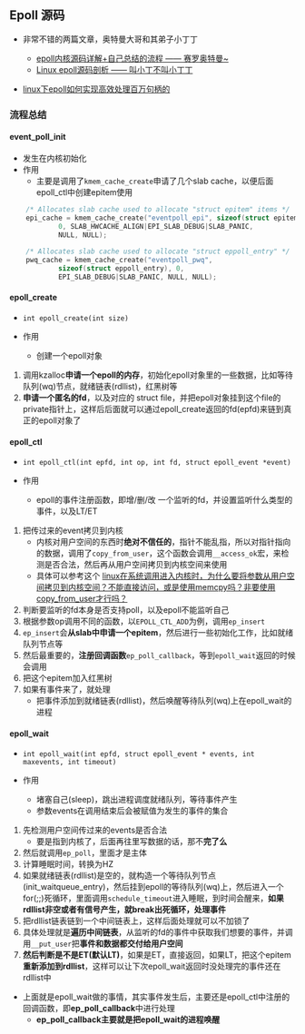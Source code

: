 ## Epoll 源码

* 非常不错的两篇文章，奥特曼大哥和其弟子小丁丁
    * [epoll内核源码详解+自己总结的流程 —— 赛罗奥特曼~](https://www.nowcoder.com/discuss/26226)
    * [Linux epoll源码剖析 —— 叫小丁不叫小丁丁](https://www.jianshu.com/p/5e00e74b8ce1)

* [linux下epoll如何实现高效处理百万句柄的](https://blog.csdn.net/russell_tao/article/details/7160071)


### 流程总结

#### event_poll_init
* 发生在内核初始化
* 作用
    * 主要是调用了`kmem_cache_create`申请了几个slab cache，以便后面epoll_ctl中创建epitem使用
``` c
	/* Allocates slab cache used to allocate "struct epitem" items */
	epi_cache = kmem_cache_create("eventpoll_epi", sizeof(struct epitem),
			0, SLAB_HWCACHE_ALIGN|EPI_SLAB_DEBUG|SLAB_PANIC,
			NULL, NULL);
 
	/* Allocates slab cache used to allocate "struct eppoll_entry" */
	pwq_cache = kmem_cache_create("eventpoll_pwq",
			sizeof(struct eppoll_entry), 0,
			EPI_SLAB_DEBUG|SLAB_PANIC, NULL, NULL);
```

#### epoll_create
* `int epoll_create(int size)`

* 作用
    * 创建一个epoll对象
    
1. 调用kzalloc**申请一个epoll的内存**，初始化epoll对象里的一些数据，比如等待队列(wq)节点，就绪链表(rdllist)，红黑树等
2. **申请一个匿名的fd**，以及对应的 struct file，并把epoll对象挂到这个file的private指针上，这样后后面就可以通过epoll_create返回的fd(epfd)来链到真正的epoll对象了

#### epoll_ctl
* `int epoll_ctl(int epfd, int op, int fd, struct epoll_event *event)`

* 作用
    * epoll的事件注册函数，即增/删/改 一个监听的fd，并设置监听什么类型的事件，以及LT/ET
    
1. 把传过来的event拷贝到内核
    * 内核对用户空间的东西时**绝对不信任的**，指针不能乱指，所以对指针指向的数据，调用了`copy_from_user`，这个函数会调用`__access_ok`宏，来检测是否合法，然后再从用户空间拷贝到内核空间来使用
    * 具体可以参考这个 [linux在系统调用进入内核时，为什么要将参数从用户空间拷贝到内核空间？不能直接访问，或是使用memcpy吗？非要使用copy_from_user才行吗？](https://www.zhihu.com/question/19728793)
2. 判断要监听的fd本身是否支持poll，以及epoll不能监听自己
3. 根据参数op调用不同的函数，以`EPOLL_CTL_ADD`为例，调用`ep_insert`
4. `ep_insert`会**从slab中申请一个epitem**，然后进行一些初始化工作，比如就绪队列节点等
5. 然后最重要的，**注册回调函数**`ep_poll_callback`，等到`epoll_wait`返回的时候会调用
6. 把这个epitem加入红黑树
7. 如果有事件来了，就处理
    * 把事件添加到就绪链表(rdllist)，然后唤醒等待队列(wq)上在epoll_wait的进程

#### epoll_wait
* `int epoll_wait(int epfd, struct epoll_event * events, int maxevents, int timeout)`

* 作用
    * 堵塞自己(sleep)，跳出进程调度就绪队列，等待事件产生
    * 参数events在调用结束后会被赋值为发生的事件的集合

1. 先检测用户空间传过来的events是否合法
    * 要是指到内核了，后面再往里写数据的话，那不**完了么**
2. 然后就调用`ep_poll`，里面才是主体
3. 计算睡眠时间，转换为HZ
4. 如果就绪链表(rdllist)是空的，就构造一个等待队列节点(init_waitqueue_entry)，然后挂到epoll的等待队列(wq)上，然后进入一个for(;;)死循环，里面调用`schedule_timeout`进入睡眠，到时间会醒来，**如果rdllist非空或者有信号产生，就break出死循环，处理事件**
5. 把rdllist链表链到一个中间链表上，这样后面处理就可以不加锁了
6. 具体处理就是**遍历中间链表**，从监听的fd的事件中获取我们想要的事件，并调用`__put_user`把**事件和数据都交付给用户空间**
7. **然后判断是不是ET(默认LT)**，如果是ET，直接返回，如果LT，把这个epitem**重新添加到rdllist**，这样可以让下次epoll_wait返回时没处理完的事件还在rdllist中

* 上面就是epoll_wait做的事情，其实事件发生后，主要还是epoll_ctl中注册的回调函数，即**ep_poll_callback**中进行处理
    * **ep_poll_callback主要就是把epoll_wait的进程唤醒**